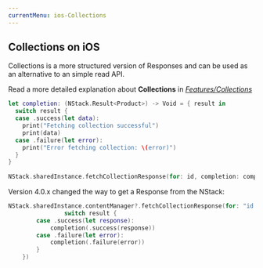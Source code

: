 ```yaml
---
currentMenu: ios-Collections
---
```


## Collections on iOS
Collections is a more structured version of Responses and can be used as an alternative to an simple read API.

Read a more detailed explanation about **Collections** in [*Features/Collections*](../../features/collections.html)

~~~~swift
let completion: (NStack.Result<Product>) -> Void = { result in
  switch result {
  case .success(let data):
    print("Fetching collection successful")
    print(data)
  case .failure(let error):
    print("Error fetching collection: \(error)")
  }
}
        
NStack.sharedInstance.fetchCollectionResponse(for: id, completion: completion)
~~~~

Version 4.0.x changed the way to get a Response from the NStack:
~~~~swift
NStack.sharedInstance.contentManager?.fetchCollectionResponse(for: "id of slug as Int", completion: { (result: <Result<T, Error>>) in
				switch result {
        case .success(let response):
            completion(.success(response))
        case .failure(let error):
            completion(.failure(error))
        }
    })
~~~~
